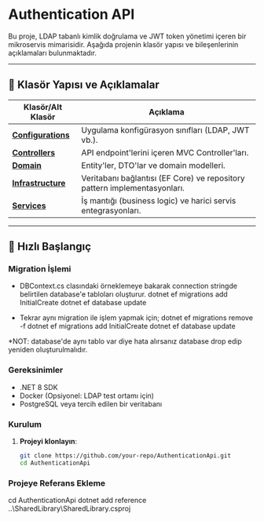 ﻿# Authentication API

Bu proje, LDAP tabanlı kimlik doğrulama ve JWT token yönetimi içeren bir mikroservis mimarisidir. 
Aşağıda projenin klasör yapısı ve bileşenlerinin açıklamaları bulunmaktadır.

---

## 📂 Klasör Yapısı ve Açıklamalar

| Klasör/Alt Klasör                                |                   Açıklama                                                |
|--------------------------------------------------|---------------------------------------------------------------------------|
| [**Configurations**](./Configurations/README.md) | Uygulama konfigürasyon sınıfları (LDAP, JWT vb.).                         |
| [**Controllers**](./Controllers/README.md)       | API endpoint'lerini içeren MVC Controller'ları.                           |
| [**Domain**](./Domain/README.md)                 | Entity'ler, DTO'lar ve domain modelleri.                                  |
| [**Infrastructure**](./Infrastructure/README.md) | Veritabanı bağlantısı (EF Core) ve repository pattern implementasyonları. |
| [**Services**](./Services/README.md)             | İş mantığı (business logic) ve harici servis entegrasyonları.             |

---

## 🚀 Hızlı Başlangıç


### Migration İşlemi
* DBContext.cs clasındaki örneklemeye bakarak connection stringde belirtilen database'e tabloları oluşturur.
dotnet ef migrations add InitialCreate
dotnet ef database update

* Tekrar aynı migration ile işlem yapmak için;
dotnet ef migrations remove -f
dotnet ef migrations add InitialCreate
dotnet ef database update

*NOT: database'de aynı tablo var diye hata alırsanız database drop edip yeniden oluşturulmalıdır.
### Gereksinimler
- .NET 8 SDK
- Docker (Opsiyonel: LDAP test ortamı için)
- PostgreSQL veya tercih edilen bir veritabanı

### Kurulum
1. **Projeyi klonlayın**:
   ```bash
   git clone https://github.com/your-repo/AuthenticationApi.git
   cd AuthenticationApi


### Projeye Referans Ekleme
cd AuthenticationApi
dotnet add reference ..\SharedLibrary\SharedLibrary.csproj